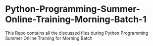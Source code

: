 # Python-Programming-Summer-Online-Training-Morning-Batch-1
This Repo contains all the discussed files during Python Programming Summer Online Training for Morning Batch
